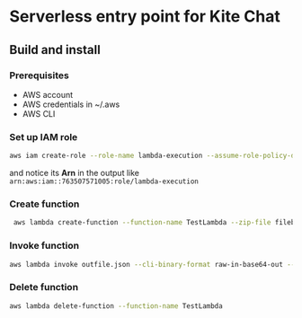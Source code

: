 # Serverless entry point for Kite Chat

## Build and install

### Prerequisites

- AWS account
- AWS credentials in ~/.aws
- AWS CLI

### Set up IAM role

```bash
aws iam create-role --role-name lambda-execution --assume-role-policy-document '{"Version": "2012-10-17","Statement": [{ "Effect": "Allow", "Principal": {"Service": "lambda.amazonaws.com"}, "Action": "sts:AssumeRole"}]}'
```

and notice its **Arn** in the output like `arn:aws:iam::763507571005:role/lambda-execution`

### Create function

```bash
 aws lambda create-function --function-name TestLambda --zip-file fileb://./target/function.zip --handler "io.quarkus.amazon.lambda.runtime.QuarkusStreamHandler::handleRequest" --runtime java17 --role "arn:aws:iam::763507571005:role/lambda-execution" --timeout 15 --memory-size 128
```

### Invoke function

```bash
aws lambda invoke outfile.json --cli-binary-format raw-in-base64-out --function-name TestLambda --payload file://./payload.json --output json
```

### Delete function

```bash
aws lambda delete-function --function-name TestLambda
```
